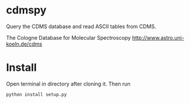 # cdmspy

Query the CDMS database and read ASCII tables from CDMS.

The Cologne Database for Molecular Spectroscopy
http://www.astro.uni-koeln.de/cdms



# Install

Open terminal in directory after cloning it.
Then run

    python install setup.py

